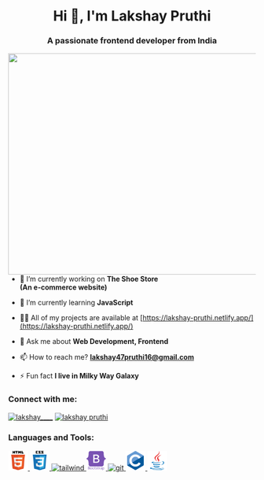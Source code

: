 <!--<img src ="https://thumbs.dreamstime.com/b/banner-software-ui-development-different-devices-business-app-dashboard-graph-charts-analytics-data-testing-platform-218245324.jpg" width="800" height ="300" align="center">-->
<h1 align="center">Hi 👋, I'm Lakshay Pruthi</h1>
<h3 align="center">A passionate frontend developer from India</h3>

<img src="https://camo.githubusercontent.com/8bf6f6d78abc81fcf9c49f10649423e73ea44bc248e83aaae8759d401c829a84/68747470733a2f2f70687973696373677572756b756c2e66696c65732e776f726470726573732e636f6d2f323031392f30322f6368617261637465722d312e676966" width ="600" height ="450" align="right"> 

- 🔭 I’m currently working on **The Shoe Store<br> (An e-commerce website)**

- 🌱 I’m currently learning **JavaScript**

- 👨‍💻 All of my projects are available at [https://lakshay-pruthi.netlify.app/](https://lakshay-pruthi.netlify.app/)

- 💬 Ask me about **Web Development, Frontend**

- 📫 How to reach me? **lakshay47pruthi16@gmail.com**

- ⚡ Fun fact **I live in Milky Way Galaxy**

<h3 align="left">Connect with me:</h3>
<p align="left">
<a href="https://twitter.com/lakshay____" target="blank"><img align="center" src="https://raw.githubusercontent.com/rahuldkjain/github-profile-readme-generator/master/src/images/icons/Social/twitter.svg" alt="lakshay____" height="30" width="40" /></a>
<a href="https://linkedin.com/in/lakshay pruthi" target="blank"><img align="center" src="https://raw.githubusercontent.com/rahuldkjain/github-profile-readme-generator/master/src/images/icons/Social/linked-in-alt.svg" alt="lakshay pruthi" height="30" width="40" /></a>
</p>

<h3 align="left">Languages and Tools:</h3>
<p align="left">  <a href="https://www.w3.org/html/" target="_blank" rel="noreferrer"> <img src="https://raw.githubusercontent.com/devicons/devicon/master/icons/html5/html5-original-wordmark.svg" alt="html5" width="40" height="40"/> </a> <a href="https://www.w3schools.com/css/" target="_blank" rel="noreferrer"> <img src="https://raw.githubusercontent.com/devicons/devicon/master/icons/css3/css3-original-wordmark.svg" alt="css3" width="40" height="40"/> </a>  <a href="https://tailwindcss.com/" target="_blank" rel="noreferrer"> <img src="https://www.vectorlogo.zone/logos/tailwindcss/tailwindcss-icon.svg" alt="tailwind" width="40" height="40"/> </a> <a href="https://getbootstrap.com" target="_blank" rel="noreferrer"> <img src="https://raw.githubusercontent.com/devicons/devicon/master/icons/bootstrap/bootstrap-plain-wordmark.svg" alt="bootstrap" width="40" height="40"/> </a><a href="https://git-scm.com/" target="_blank" rel="noreferrer"> <img src="https://www.vectorlogo.zone/logos/git-scm/git-scm-icon.svg" alt="git" width="40" height="40"/> </a> <a href="https://www.cprogramming.com/" target="_blank" rel="noreferrer"> <img src="https://raw.githubusercontent.com/devicons/devicon/master/icons/c/c-original.svg" alt="c" width="40" height="40"/> </a><a href="https://www.java.com" target="_blank" rel="noreferrer"> <img src="https://raw.githubusercontent.com/devicons/devicon/master/icons/java/java-original.svg" alt="java" width="40" height="40"/> </a></p>

<!-- <p><img align="center" src="https://github-readme-stats.vercel.app/api/top-langs?username=lakshay-pruthi&show_icons=true&theme=synthwave&locale=en&layout=compact" alt="lakshay-pruthi" /></p> -->
